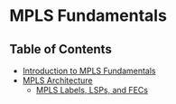 # MPLS Fundamentals

## Table of Contents

* [Introduction to MPLS Fundamentals](./1_introduction.md)
* [MPLS Architecture](./MOD1/)
    + [MPLS Labels, LSPs, and FECs](./MODE1/2.1.md)